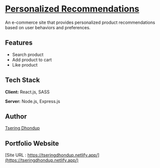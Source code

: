
# [Personalized Recommendations](https://github.com/Tsedhondup/personalized-recommendation-client.git) 


An e-commerce site that provides personalized product recommendations based on user behaviors and preferences.
## Features

- Search product
- Add product to cart
- Like product
## Tech Stack

**Client:** React.js, SASS

**Server:** Node.js, Express.js












## Author
[Tsering Dhondup](https://github.com/Tsedhondup)



## Portfolio Website
[Site URL : https://tseringdhondup.netlify.app/](https://tseringdhondup.netlify.app/)
